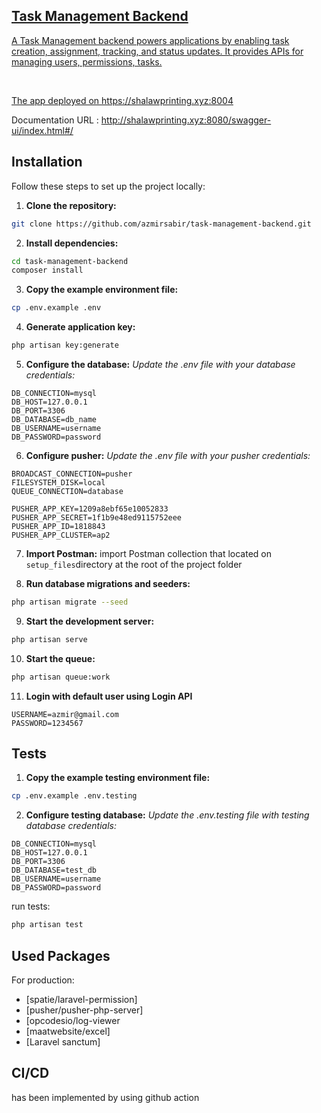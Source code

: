 <p align="center"><a href="https://www.newroztelecom.com/" target="_blank">


## Task Management Backend
A Task Management backend powers applications by enabling task creation, assignment, tracking, and status updates.
It provides APIs for managing users, permissions, tasks.

<br>


The app deployed on https://shalawprinting.xyz:8004

Documentation URL : http://shalawprinting.xyz:8080/swagger-ui/index.html#/

## Installation

Follow these steps to set up the project locally:

1. **Clone the repository:**


```bash
git clone https://github.com/azmirsabir/task-management-backend.git
```

2. **Install dependencies:**

```bash
cd task-management-backend
composer install
```   

3. **Copy the example environment file:**

```bash
cp .env.example .env
```   
4. **Generate application key:**

```bash
php artisan key:generate
```   
5. **Configure the database:**
   *Update the .env file with your database credentials:*

```dotenv
DB_CONNECTION=mysql
DB_HOST=127.0.0.1
DB_PORT=3306
DB_DATABASE=db_name
DB_USERNAME=username
DB_PASSWORD=password
```   

6. **Configure pusher:**
   *Update the .env file with your pusher credentials:*
```dotenv
BROADCAST_CONNECTION=pusher
FILESYSTEM_DISK=local
QUEUE_CONNECTION=database

PUSHER_APP_KEY=1209a8ebf65e10052833
PUSHER_APP_SECRET=1f1b9e48ed9115752eee
PUSHER_APP_ID=1818843
PUSHER_APP_CLUSTER=ap2
```

7. **Import Postman:**
   import Postman collection that located on `setup_files`directory at the
   root of the project folder


8. **Run database migrations and seeders:**

```bash
php artisan migrate --seed
```   

9. **Start the development server:**

```bash
php artisan serve
```

10. **Start the queue:**

```bash
php artisan queue:work
```

11. **Login with default user using Login API**

```dotenv
USERNAME=azmir@gmail.com
PASSWORD=1234567
```

## Tests

1. **Copy the example testing environment file:**

```bash
cp .env.example .env.testing 
```

2. **Configure testing database:**
   *Update the .env.testing file with testing database credentials:*

```dotenv
DB_CONNECTION=mysql
DB_HOST=127.0.0.1
DB_PORT=3306
DB_DATABASE=test_db
DB_USERNAME=username
DB_PASSWORD=password
```

run tests:
```bash
php artisan test    
```


## Used Packages
For production:
- [spatie/laravel-permission]
- [pusher/pusher-php-server]
- [opcodesio/log-viewer
- [maatwebsite/excel]
- [Laravel sanctum]


## CI/CD
has been implemented by using github action

